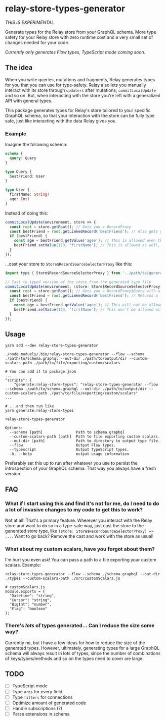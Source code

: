 # relay-store-types-generator

_THIS IS EXPERIMENTAL_

Generate types for the Relay store from your GraphQL schema. More type safety for your Relay store with zero runtime cost and a very small set of changes needed for your code.

_Currently only generates Flow types, TypeScript mode coming soon_.

## The idea

When you write queries, mutations and fragments, Relay generates types for you that you can use for type-safety. Relay also lets you manually interact with its store through `updaters` after mutations, `commitLocalUpdate` and so on. But, when interacting with the store you're left with a generalized API with general types.

This package generates types for Relay's store tailored to your specific GraphQL schema, so that your interaction with the store can be
fully type safe, just like interacting with the data Relay gives you.

### Example

Imagine the following schema:

```graphql
schema {
  query: Query
}

type Query {
  bestFriend: User
}

type User {
  firstName: String!
  age: Int!
}
```

Instead of doing this:

```javascript
commitLocalUpdate(environment, store => {
  const root = store.getRoot(); // Gets you a RecordProxy
  const bestFriend = root.getLinkedRecord('bestFriend'); // Also gets you a RecordProxy, but nullable
  if (bestFriend) {
    const age = bestFriend.getValue('agee'); // This is allowed even though it's misspelled
    bestFriend.setValue(123, 'firstName'); // This is allowed as well, even though firstName is supposed to be a string
  }
});
```

...cast your store to `Store$RecordSourceSelectorProxy` like this:

```javascript
import type { Store$RecordSourceSelectorProxy } from '../path/to/generated/relay-store-types.js.flow';

// Cast to typed version of the store from the generated type file
commitLocalUpdate(environment, (store: Store$RecordSourceSelectorProxy) => {
  const root = store.getRoot(); // Gets you a RecordProxy$Query with a shape corresponding to your root query
  const bestFriend = root.getLinkedRecord('bestFriend'); // Returns a ?RecordProxy$User since this is a user
  if (bestFriend) {
    const age = bestFriend.getValue('agee'); // This will not be allowed since there's no getValue method for "agee" on RecordProxy$User
    bestFriend.setValue(123, 'firstName'); // This won't be allowed either, because the method that accepts "firstName" as key expects the value to be ?string
  }
});
```

## Usage

```
yarn add --dev relay-store-types-generator

./node_moduels/.bin/relay-store-types-generator --flow --schema ./path/to/schema.graphql --out-dir ./path/to/output/dir --custom-scalars-path ./path/to/file/exporting/custom/scalars

# You can add it to package.json
...
"scripts": {
    "generate:relay-store-types": "relay-store-types-generator --flow --schema ./path/to/schema.graphql --out-dir ./path/to/output/dir --custom-scalars-path ./path/to/file/exporting/custom/scalars"
...

# ...and then run like
yarn generate:relay-store-types
```

```
relay-store-types-generator

Options:
  --schema [path]               Path to schema.graphql
  --custom-scalars-path [path]  Path to file exporting custom scalars.
  --out-dir [path]              Path to directory to output type file.
  --flow                        Output Flow types.
  --typescript                  Output TypeScript types.
  -h, --help                    output usage information
```

Preferably set this up to run after whatever you use to persist the introspection of your GraphQL schema. That way you always have a fresh version.

## FAQ

### What if I start using this and find it's not for me, do I need to do a lot of invasive changes to my code to get this to work?

Not at all! That's a primary feature. Wherever you interact with the Relay store and want to do so in a type-safe way, just cast the store to the
generated store type, like `(store: Store$RecordSourceSelectorProxy) => ...`. Want to go back? Remove the cast and work with the store as usual!

### What about my custom scalars, have you forgot about them?

I'm hurt you even ask! You can pass a path to a file exporting your custom scalars. Example:

```
relay-store-types-generator --flow --schema ./schema.graphql --out-dir ./types --custom-scalars-path ./src/customScalars.js

# customScalars.js
module.exports = {
  "Datetime": "string",
  "Cursor": "string",
  "BigInt": "number",
  "Flag": "boolean"
};
```

### There's _lots_ of types generated... Can I reduce the size some way?

Currently no, but I have a few ideas for how to reduce the size of the generated types.
However, ultimately, generating types for a large GraphQL schema will always result in lots of types,
since the number of combinations of keys/types/methods and so on the types need to cover are large.

## TODO

- [ ] TypeScript mode
- [ ] Type `args` for every field
- [ ] Type `filters` for connections
- [ ] Optimize amount of generated code
- [ ] Handle subscriptions (?)
- [ ] Parse extensions in schema
